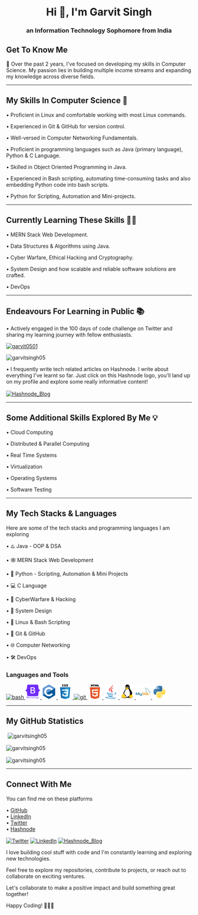 <h1 align="center">Hi 👋, I'm Garvit Singh</h1>
<h3 align="center">an Information Technology Sophomore from India</h3>

## Get To Know Me

💼 Over the past 2 years, I've focused on developing my skills in Computer Science. My passion lies in building multiple income streams and expanding my knowledge across diverse fields.

---------------------------------
**My Skills In Computer Science** 🤖  
---------------------------------
• Proficient in Linux and comfortable working with most Linux commands.  

• Experienced in Git & GitHub for version control.  

• Well-versed in Computer Networking Fundamentals.  

• Proficient in programming languages such as Java (primary language), Python & C Language.  

• Skilled in Object Oriented Programming in Java.  

• Experienced in Bash scripting, automating time-consuming tasks and also embedding Python code into bash scripts.  

• Python for Scripting, Automation and Mini-projects.  

------------------------------------
**Currently Learning These Skills** 👨‍💻  
------------------------------------
• MERN Stack Web Development.  

• Data Structures & Algorithms using Java.  

• Cyber Warfare, Ethical Hacking and Cryptography.  

• System Design and how scalable and reliable software solutions are crafted.  

• DevOps  

---------------------------------------
**Endeavours For Learning in Public** 📚  
---------------------------------------
• Actively engaged in the 100 days of code challenge on Twitter and sharing my learning journey with fellow enthusiasts.

<p align="left"> <a href="https://twitter.com/garvit0501" target="blank"><img src="https://img.shields.io/twitter/follow/garvit0501?logo=twitter&style=for-the-badge" alt="garvit0501" /></a> </p>

<p align="left"> <img src="https://komarev.com/ghpvc/?username=garvitsingh05&label=Profile%20views&color=0e75b6&style=flat" alt="garvitsingh05" /> </p>

• I frequently write tech related articles on Hashnode. I write about everything I've learnt so far. Just click on this Hashnode logo, you'll land up on my profile and explore some really informative content!
<p align="left">
<a href="https://hashnode.com/@garvit0501" target="_blank"><img align="center" src="https://i.imgur.com/xj703Dx.png" alt="Hashnode_Blog" height="30" width="30" /></a>
</p>

--------------------------------------------
**Some Additional Skills Explored By Me** 💡  
--------------------------------------------
• Cloud Computing  

• Distributed & Parallel Computing  

• Real Time Systems  

• Virtualization  

• Operating Systems  

• Software Testing  

------------------------------
**My Tech Stacks & Languages**
------------------------------
Here are some of the tech stacks and programming languages I am exploring

• ♨️ Java - OOP & DSA  

• 🕸️ MERN Stack Web Development  

• 🐍 Python - Scripting, Automation & Mini Projects  

• 💻 C Language  

• 🚀 CyberWarfare & Hacking  

• 🤖 System Design  

• 🐧 Linux & Bash Scripting  

• 🔧 Git & GitHub  

• 🌐 Computer Networking  

• 🛠️ DevOps  

<h3 align="left">Languages and Tools</h3>
<p align="left"> 
<a href="https://www.gnu.org/software/bash/" target="_blank" rel="noreferrer"> <img src="https://www.vectorlogo.zone/logos/gnu_bash/gnu_bash-icon.svg" alt="bash" width="40" height="40"/> </a> 
<a href="https://getbootstrap.com" target="_blank" rel="noreferrer"> <img src="https://raw.githubusercontent.com/devicons/devicon/master/icons/bootstrap/bootstrap-plain-wordmark.svg" alt="bootstrap" width="40" height="40"/> </a> 
<a href="https://www.cprogramming.com/" target="_blank" rel="noreferrer"> <img src="https://raw.githubusercontent.com/devicons/devicon/master/icons/c/c-original.svg" alt="c" width="40" height="40"/> </a> 
<a href="https://www.w3schools.com/css/" target="_blank" rel="noreferrer"> <img src="https://raw.githubusercontent.com/devicons/devicon/master/icons/css3/css3-original-wordmark.svg" alt="css3" width="40" height="40"/> </a> 
<a href="https://git-scm.com/" target="_blank" rel="noreferrer"> <img src="https://www.vectorlogo.zone/logos/git-scm/git-scm-icon.svg" alt="git" width="40" height="40"/> </a> 
<a href="https://www.w3.org/html/" target="_blank" rel="noreferrer"> <img src="https://raw.githubusercontent.com/devicons/devicon/master/icons/html5/html5-original-wordmark.svg" alt="html5" width="40" height="40"/> </a> 
<a href="https://www.java.com" target="_blank" rel="noreferrer"> <img src="https://raw.githubusercontent.com/devicons/devicon/master/icons/java/java-original.svg" alt="java" width="40" height="40"/> </a> 
<a href="https://www.linux.org/" target="_blank" rel="noreferrer"> <img src="https://raw.githubusercontent.com/devicons/devicon/master/icons/linux/linux-original.svg" alt="linux" width="40" height="40"/> </a> 
<a href="https://www.mysql.com/" target="_blank" rel="noreferrer"> <img src="https://raw.githubusercontent.com/devicons/devicon/master/icons/mysql/mysql-original-wordmark.svg" alt="mysql" width="40" height="40"/> </a> 
<a href="https://www.python.org" target="_blank" rel="noreferrer"> <img src="https://raw.githubusercontent.com/devicons/devicon/master/icons/python/python-original.svg" alt="python" width="40" height="40"/> </a> 

--------------------------
**My GitHub Statistics**
--------------------------
<p>&nbsp;<img align="center" src="https://github-readme-stats.vercel.app/api?username=garvitsingh05&show_icons=true&locale=en" alt="garvitsingh05" /></p>

<p><img align="center" src="https://github-readme-stats.vercel.app/api/top-langs?username=garvitsingh05&show_icons=true&locale=en&layout=compact" alt="garvitsingh05" /></p> 

<p><img align="center" src="https://github-readme-streak-stats.herokuapp.com/?user=garvitsingh05&" alt="garvitsingh05" /></p>

--------------------
**Connect With Me**
--------------------
You can find me on these platforms

• [GitHub](https://github.com/GarvitSingh05)  
• [LinkedIn](https://www.linkedin.com/in/garvit-singh05/)  
• [Twitter](https://twitter.com/Garvit0501)    
• [Hashnode](https://hashnode.com/@garvit0501)  

<p align="left">
<a href="https://twitter.com/garvit0501" target="_blank"><img align="center" src="https://i.imgur.com/dqyPTCI.png" alt="Twitter" height="30" width="42" /></a>
<a href="https://www.linkedin.com/in/garvit-singh05/" target="_blank"><img align="center" src="https://i.imgur.com/WiGDPp7.png" alt="LinkedIn" height="30" width="30" /></a>
<a href="https://hashnode.com/@garvit0501" target="_blank"><img align="center" src="https://i.imgur.com/xj703Dx.png" alt="Hashnode_Blog" height="30" width="30" /></a>
</p>

I love building cool stuff with code and I'm constantly learning and exploring new technologies.

Feel free to explore my repositories, contribute to projects, or reach out to collaborate on exciting ventures.

Let's collaborate to make a positive impact and build something great together!

Happy Coding! 👨‍💻🚀

